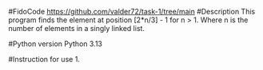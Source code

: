 #FidoCode
https://github.com/valder72/task-1/tree/main
#Description
This program finds the element at position [2*n/3] - 1 for n > 1.
Where n is the number of elements in a singly linked list.

#Python version
Python 3.13

#Instruction for use
1.  
